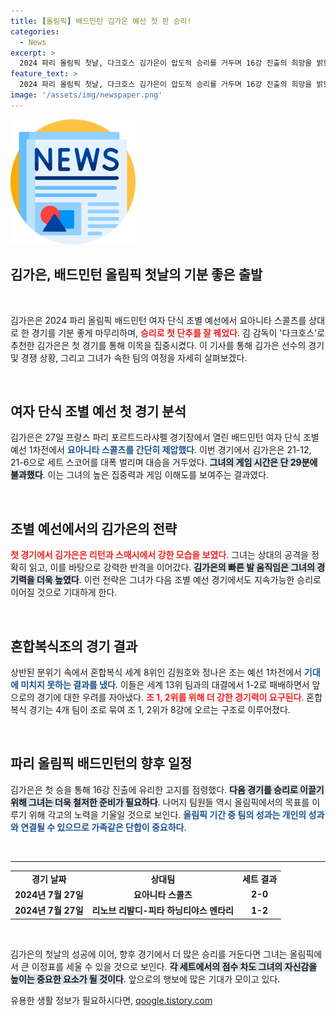 ```yaml
---
title: [올림픽] 배드민턴 김가은 예선 첫 판 승리!
categories:
  - News
excerpt: >
  2024 파리 올림픽 첫날, 다크호스 김가은이 압도적 승리를 거두며 16강 진출의 희망을 밝혔다! 반면 혼합복식 팀은 아쉬운 첫 경기를 치렀다. 김가은의 기세가 이어질지 주목된다!
feature_text: >
  2024 파리 올림픽 첫날, 다크호스 김가은이 압도적 승리를 거두며 16강 진출의 희망을 밝혔다! 반면 혼합복식 팀은 아쉬운 첫 경기를 치렀다. 김가은의 기세가 이어질지 주목된다!
image: '/assets/img/newspaper.png'
---
```


<p><img src="/assets/img/newspaper.png" alt="kimp 속보" /></p>

<h2 data-ke-size="size26">김가은, 배드민턴 올림픽 첫날의 기분 좋은 출발</h2>

<p data-ke-size="size16">&nbsp;</p>

<p>김가은은 2024 파리 올림픽 배드민턴 여자 단식 조별 예선에서 요아니타 스콜츠를 상대로 한 경기를 기분 좋게 마무리하며, <b><span style="color: #ee2323;">승리로 첫 단추를 잘 꿰었다</span></b>. 김 감독이 '다크호스'로 추천한 김가은은 첫 경기를 통해 이목을 집중시켰다. 이 기사를 통해 김가은 선수의 경기 및 경쟁 상황, 그리고 그녀가 속한 팀의 여정을 자세히 살펴보겠다.</p>

<p data-ke-size="size16">&nbsp;</p>

<h2 data-ke-size="size26">여자 단식 조별 예선 첫 경기 분석</h2>

<p>김가은은 27일 프랑스 파리 포르트드라샤펠 경기장에서 열린 배드민턴 여자 단식 조별 예선 1차전에서 <b><span style="color: #1a5490;">요아니타 스콜츠를 간단히 제압했다</span></b>. 이번 경기에서 김가은은 21-12, 21-6으로 세트 스코어를 대폭 벌리며 대승을 거두었다. <b><span style="background-color: #21538527;">그녀의 게임 시간은 단 29분에 불과했다</span></b>. 이는 그녀의 높은 집중력과 게임 이해도를 보여주는 결과였다.</p>

<p data-ke-size="size16">&nbsp;</p>

<h2 data-ke-size="size26">조별 예선에서의 김가은의 전략</h2>

<p><b><span style="color: #ee2323;">첫 경기에서 김가은은 리턴과 스매시에서 강한 모습을 보였다</span></b>. 그녀는 상대의 공격을 정확히 읽고, 이를 바탕으로 강력한 반격을 이어갔다. <b><span style="background-color: #21538527;">김가은의 빠른 발 움직임은 그녀의 경기력을 더욱 높였다</span></b>. 이런 전략은 그녀가 다음 조별 예선 경기에서도 지속가능한 승리로 이어질 것으로 기대하게 한다.</p>

<p data-ke-size="size16">&nbsp;</p>

<h2 data-ke-size="size26">혼합복식조의 경기 결과</h2>

<p>상반된 분위기 속에서 혼합복식 세계 8위인 김원호와 정나은 조는 예선 1차전에서 <b><span style="color: #1a5490;">기대에 미치지 못하는 결과를 냈다</span></b>. 이들은 세계 13위 팀과의 대결에서 1-2로 패배하면서 앞으로의 경기에 대한 우려를 자아냈다. <b><span style="color: #ee2323;">조 1, 2위를 위해 더 강한 경기력이 요구된다</span></b>. 혼합복식 경기는 4개 팀이 조로 묶여 조 1, 2위가 8강에 오르는 구조로 이루어졌다.</p>

<p data-ke-size="size16">&nbsp;</p>

<h2 data-ke-size="size26">파리 올림픽 배드민턴의 향후 일정</h2>

<p>김가은은 첫 승을 통해 16강 진출에 유리한 고지를 점령했다. <b><span style="background-color: #21538527;">다음 경기를 승리로 이끌기 위해 그녀는 더욱 철저한 준비가 필요하다</span></b>. 나머지 팀원들 역시 올림픽에서의 목표를 이루기 위해 각고의 노력을 기울일 것으로 보인다. <b><span style="color: #1a5490;">올림픽 기간 중 팀의 성과는 개인의 성과와 연결될 수 있으므로 가족같은 단합이 중요하다</span></b>.</p>

<p data-ke-size="size16">&nbsp;</p>

<hr />

<table>
<tr>
    <td style="text-align: center; height: 17px;"><b>경기 날짜</b></td>
    <td style="text-align: center; height: 17px;"><b>상대팀</b></td>
    <td style="text-align: center; height: 17px;"><b>세트 결과</b></td>
</tr>
<tr>
    <td style="text-align: center; height: 17px;"><b>2024년 7월 27일</b></td>
    <td style="text-align: center; height: 17px;"><b>요아니타 스콜츠</b></td>
    <td style="text-align: center; height: 17px;"><b>2-0</b></td>
</tr>
<tr>
    <td style="text-align: center; height: 17px;"><b>2024년 7월 27일</b></td>
    <td style="text-align: center; height: 17px;"><b>리노브 리발디-피타 하닝티야스 멘타리</b></td>
    <td style="text-align: center; height: 17px;"><b>1-2</b></td>
</tr>
</table>

<p data-ke-size="size16">&nbsp;</p>

<p>김가은의 첫날의 성공에 이어, 향후 경기에서 더 많은 승리를 거둔다면 그녀는 올림픽에서 큰 이정표를 세울 수 있을 것으로 보인다. <b><span style="background-color: #21538527;">각 세트에서의 점수 차도 그녀의 자신감을 높이는 중요한 요소가 될 것이다</span></b>. 앞으로의 행보에 많은 기대가 모이고 있다.</p>
유용한 생활 정보가 필요하시다면, <a href="https://qoogle.tistory.com" rel="dofollow">qoogle.tistory.com</a>


